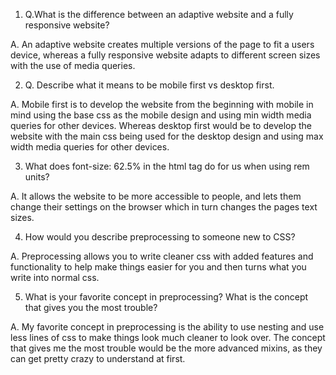 1. Q.What is the difference between an adaptive website and a fully responsive website? 

A. An adaptive website creates multiple versions of the page to fit a users device, whereas a fully responsive website adapts to different screen sizes with the use of media queries.

2. Q. Describe what it means to be mobile first vs desktop first.  

A. Mobile first is to develop the website from the beginning with mobile in mind using the base css as the mobile design and using min width media queries for other devices. Whereas desktop first would be to develop the website with the main css being used for the desktop design and using max width media queries for other devices.

3. What does font-size: 62.5% in the html tag do for us when using rem units?

A. It allows the website to be more accessible to people, and lets them change their settings on the browser which in turn changes the pages text sizes.

4. How would you describe preprocessing to someone new to CSS?

A. Preprocessing allows you to write cleaner css with added features and functionality to help make things easier for you and then turns what you write into normal css.

5. What is your favorite concept in preprocessing? What is the concept that gives you the most trouble?

A. My favorite concept in preprocessing is the ability to use nesting and use less lines of css to make things look much cleaner to look over. The concept that gives me the most trouble would be the more advanced mixins, as they can get pretty crazy to understand at first.

